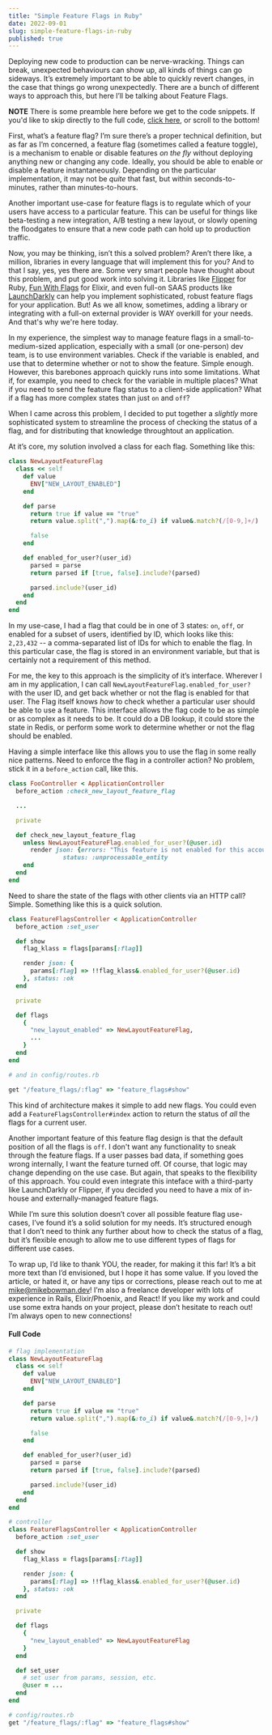 ```yaml
---
title: "Simple Feature Flags in Ruby"
date: 2022-09-01
slug: simple-feature-flags-in-ruby
published: true
---
```


Deploying new code to production can be nerve-wracking. Things can break,
unexpected behaviours can show up, all kinds of things can go sideways. It’s
extremely important to be able to quickly revert changes, in the case that
things go wrong unexpectedly. There are a bunch of different ways to approach
this, but here I’ll be talking about Feature Flags.

<!-- endexcerpt -->

**NOTE** There is some preamble here before we get to the code snippets. If
you'd like to skip directly to the full code, [click here](#full-code), or
scroll to the bottom!

First, what’s a feature flag? I’m sure there’s a proper technical definition,
but as far as I’m concerned, a feature flag (sometimes called a feature toggle),
is a mechanism to enable or disable features _on the fly_ without deploying
anything new or changing any code. Ideally, you should be able to enable or
disable a feature instantaneously. Depending on the particular implementation,
it may not be _quite_ that fast, but within seconds-to-minutes, rather than
minutes-to-hours.

Another important use-case for feature flags is to regulate which of your users
have access to a particular feature. This can be useful for things like
beta-testing a new integration, A/B testing a new layout, or slowly opening the
floodgates to ensure that a new code path can hold up to production traffic.

Now, you may be thinking, isn’t this a solved problem? Aren’t there like, a
million, libraries in every language that will implement this for you? And to
that I say, yes, yes there are. Some very smart people have thought about this
problem, and put good work into solving it. Libraries like
[Flipper](https://github.com/jnunemaker/flipper) for Ruby, [Fun With
Flags](https://github.com/tompave/fun_with_flags) for Elixir, and even full-on
SAAS products like [LaunchDarkly](https://launchdarkly.com/) can help you
implement sophisticated, robust feature flags for your application. But! As we
all know, sometimes, adding a library or integrating with a full-on external
provider is WAY overkill for your needs. And that's why we're here today.

In my experience, the simplest way to manage feature flags in a
small-to-medium-sized application, especially with a small (or one-person) dev
team, is to use environment variables. Check if the variable is enabled, and use
that to determine whether or not to show the feature. Simple enough. However,
this barebones approach quickly runs into some limitations. What if, for
example, you need to check for the variable in multiple places? What if you need
to send the feature flag status to a client-side application? What if a flag has
more complex states than just `on` and `off`?

When I came across this problem, I decided to put together a _slightly_ more
sophisticated system to streamline the process of checking the status of a flag,
and for distributing that knowledge throughtout an application.

At it’s core, my solution involved a class for each flag. Something like this:

```ruby
class NewLayoutFeatureFlag
  class << self
    def value
      ENV["NEW_LAYOUT_ENABLED"]
    end

    def parse
      return true if value == "true"
      return value.split(",").map(&:to_i) if value&.match?(/[0-9,]+/)

      false
    end

    def enabled_for_user?(user_id)
      parsed = parse
      return parsed if [true, false].include?(parsed)

      parsed.include?(user_id)
    end
  end
end

```

In my use-case, I had a flag that could be in one of 3 states: `on`, `off`, or
enabled for a subset of users, identified by ID, which looks like this:
`2,23,432` -- a comma-separated list of IDs for which to enable the flag. In
this particular case, the flag is stored in an environment variable, but that is
certainly not a requirement of this method.

For me, the key to this approach is the simplicity of it’s interface. Wherever I
am in my application, I can call `NewLayoutFeatureFlag.enabled_for_user?` with
the user ID, and get back whether or not the flag is enabled for that user. The
Flag itself knows _how_ to check whether a particular user should be able to use
a feature. This interface allows the flag code to be as simple or as complex as
it needs to be. It could do a DB lookup, it could store the state in Redis, or
perform some work to determine whether or not the flag should be enabled.

Having a simple interface like this allows you to use the flag in some really
nice patterns. Need to enforce the flag in a controller action? No problem,
stick it in a `before_action` call, like this.

```ruby
class FooController < ApplicationController
  before_action :check_new_layout_feature_flag

  ...

  private

  def check_new_layout_feature_flag
    unless NewLayoutFeatureFlag.enabled_for_user?(@user.id)
      render json: {errors: "This feature is not enabled for this account"},
               status: :unprocessable_entity
    end
  end
end
```

Need to share the state of the flags with other clients via an HTTP call?
Simple. Something like this is a quick solution.

```ruby
class FeatureFlagsController < ApplicationController
  before_action :set_user

  def show
    flag_klass = flags[params[:flag]]

    render json: {
      params[:flag] => !!flag_klass&.enabled_for_user?(@user.id)
    }, status: :ok
  end

  private

  def flags
    {
      "new_layout_enabled" => NewLayoutFeatureFlag,
      ...
    }
  end
end

# and in config/routes.rb

get "/feature_flags/:flag" => "feature_flags#show"
```

This kind of architecture makes it simple to add new flags. You could even add a
`FeatureFlagsController#index` action to return the status of _all_ the flags
for a current user.

Another important feature of this feature flag design is that the default
position of all the flags is `off`. I don't want any functionality to sneak
through the feature flags. If a user passes bad data, if something goes wrong
internally, I want the feature turned off. Of course, that logic may change
depending on the use case. But again, that speaks to the flexibility of this
approach. You could even integrate this inteface with a third-party like
LaunchDarkly or Flipper, if you decided you need to have a mix of in-house and
externally-managed feature flags.

While I’m sure this solution doesn’t cover all possible feature flag use-cases,
I’ve found it’s a solid solution for my needs. It’s structured enough that I
don’t need to think any further about how to check the status of a flag, but
it’s flexible enough to allow me to use different types of flags for different
use cases.

To wrap up, I’d like to thank YOU, the reader, for making it this far! It’s a
bit more text than I’d envisioned, but I hope it has some value. If you loved
the article, or hated it, or have any tips or corrections, please reach out to
me at mike@mikebowman.dev! I’m also a freelance developer with lots of
experience in Rails, Elixir/Phoenix, and React! If you like my work and could
use some extra hands on your project, please don’t hesitate to reach out! I’m
always open to new connections!

#### Full Code

```ruby
# flag implementation
class NewLayoutFeatureFlag
  class << self
    def value
      ENV["NEW_LAYOUT_ENABLED"]
    end

    def parse
      return true if value == "true"
      return value.split(",").map(&:to_i) if value&.match?(/[0-9,]+/)

      false
    end

    def enabled_for_user?(user_id)
      parsed = parse
      return parsed if [true, false].include?(parsed)

      parsed.include?(user_id)
    end
  end
end

# controller
class FeatureFlagsController < ApplicationController
  before_action :set_user

  def show
    flag_klass = flags[params[:flag]]

    render json: {
      params[:flag] => !!flag_klass&.enabled_for_user?(@user.id)
    }, status: :ok
  end

  private

  def flags
    {
      "new_layout_enabled" => NewLayoutFeatureFlag
    }
  end

  def set_user
    # set user from params, session, etc.
    @user = ...
  end
end

# config/routes.rb
get "/feature_flags/:flag" => "feature_flags#show"
```
